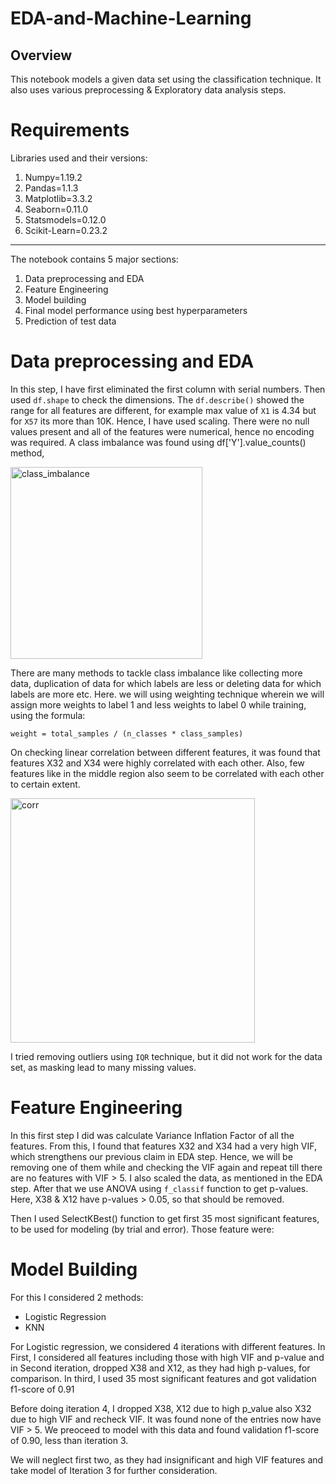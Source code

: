 # EDA-and-Machine-Learning

## Overview

This notebook models a given data set using the classification technique. It also uses various preprocessing & Exploratory data analysis steps.


# Requirements

Libraries used and their versions:

1. Numpy=1.19.2
2. Pandas=1.1.3
3. Matplotlib=3.3.2
4. Seaborn=0.11.0
5. Statsmodels=0.12.0
6. Scikit-Learn=0.23.2

-------

The notebook contains 5 major sections:
1. Data preprocessing and EDA
2. Feature Engineering
3. Model building
4. Final model performance using best hyperparameters
5. Prediction of test data


# Data preprocessing and EDA

In this step, I have first eliminated the first column with serial numbers. Then used `df.shape` to check the dimensions. The `df.describe()` showed the range for all features are different, for example max value of `X1` is 4.34 but for `X57` its more than 10K. Hence, I have used scaling. There were no null values present and all of the features were numerical, hence no encoding was required. A class imbalance was found using df['Y'].value_counts() method, 


<img width="307" alt="class_imbalance" src="https://user-images.githubusercontent.com/40919247/123505679-17e46700-d67e-11eb-896a-7a6985244107.png">


There are many methods to tackle class imbalance like collecting more data, duplication of data for which labels are less or deleting data for which labels are more etc. Here. we will using weighting technique wherein we will assign more weights to label 1 and less weights to label 0 while training, using the formula:

`weight = total_samples / (n_classes * class_samples)`


On checking linear correlation between different features, it was found that features X32 and X34 were highly correlated with each other. Also, few features like in the middle region also seem to be correlated with each other to certain extent.

<img width="391" alt="corr" src="https://user-images.githubusercontent.com/40919247/123506231-c38eb680-d680-11eb-8dfc-fd2a250d6dc4.png">

I tried removing outliers using `IQR` technique, but it did not work for the data set, as masking lead to many missing values.



# Feature Engineering

In this first step I did was calculate Variance Inflation Factor of all the features. From this, I found that features X32 and X34 had a very high VIF, which strengthens our previous claim in EDA step. Hence, we will be removing one of them while and checking the VIF again and repeat till there are no features with VIF > 5. 
I also scaled the data, as mentioned in the EDA step. After that we use ANOVA using `f_classif` function to get p-values. Here, X38 & X12 have p-values > 0.05, so that should be removed.

Then I used SelectKBest() function to get first 35 most significant features, to be used for modeling (by trial and error). Those feature were:




# Model Building

For this I considered 2 methods:
- Logistic Regression
- KNN


For Logistic regression, we considered 4 iterations with different features. In First,  I considered all features including those with high VIF and p-value and in Second iteration, dropped X38 and X12, as they had high p-values, for comparison. In third, I used 35 most significant features and got validation f1-score of 0.91


Before doing iteration 4, I dropped X38, X12 due to high p_value also X32 due to high VIF and recheck VIF. It was found none of the entries now have VIF > 5. We preoceed to model with this data and found validation f1-score of 0.90, less than iteration 3. 

We will neglect first two, as they had insignificant and high VIF features and take model of Iteration 3 for further consideration.
